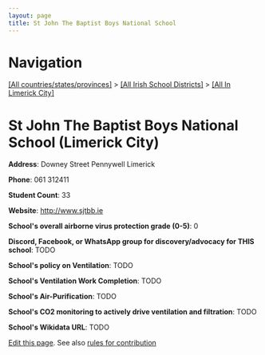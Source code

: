 ```yaml
---
layout: page
title: St John The Baptist Boys National School
---
```

# Navigation

[[All countries/states/provinces]](../../..) > [[All Irish School Districts]](../..) > [[All In Limerick City]](..)

# St John The Baptist Boys National School (Limerick City)

**Address**: Downey Street Pennywell Limerick

**Phone**: 061 312411

**Student Count**: 33

**Website**: <http://www.sjtbb.ie>

**School's overall airborne virus protection grade (0-5)**: 0

**Discord, Facebook, or WhatsApp group for discovery/advocacy for THIS school**: TODO

**School's policy on Ventilation**: TODO

**School's Ventilation Work Completion**: TODO

**School's Air-Purification**: TODO

**School's CO2 monitoring to actively drive ventilation and filtration**: TODO

**School's Wikidata URL**: TODO


[Edit this page](https://github.com/ventilate-schools/Ireland/edit/main/./Limerick_City/St_John_The_Baptist_Boys_National_School.md). See also [rules for contribution](../../../contribution-rules/)